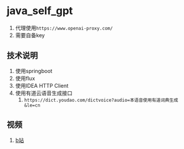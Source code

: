 # java_self_gpt
1. 代理使用`https://www.openai-proxy.com/`
2. 需要自备key

## 技术说明
1. 使用springboot
2. 使用flux
3. 使用IDEA HTTP Client
4. 使用有道云语音生成接口
   1. `https://dict.youdao.com/dictvoice?audio=本语音使用有道词典生成&le=cn`

## 视频
1. [b站](https://www.bilibili.com/video/BV1kx421m72v/)
